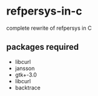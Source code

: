 # refpersys-in-c
complete rewrite of refpersys in C


## packages required
 - libcurl
 - jansson
 - gtk+-3.0
 - libcurl
 - backtrace

